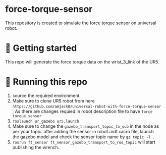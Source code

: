 # force-torque-sensor
This repository is created to simulate the force torque sensor on universal robot.

# &#x1F539; Getting started 
This repo will generate the force torque data on the wrist_3_link of the UR5.


# &#x1F539; Running this repo

1) source the required environment.
2) Make sure to clone UR5 robot from here ``` https://github.com/amjack0/universal-robot-with-force-torque-sensor ``` , As there are changes requied in robot description file to have ``` force torque sensor ```
3) ``` roslaunch ur_gazebo ur5.launch ```
4) Make sure to change the ``` gazebo_transport_topic_to_sub ``` in the node as per your topic. after adding the sensor in robot.urdf.xacro file, launch the gazebo model and check the sensor topic name by ```gz topic -l ```.
4) ``` rosrun ft_sensor ft_sensor_gazebo_transport_to_ros_topic ``` will start publishing the wrench. 

